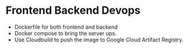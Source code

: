# Frontend Backend Devops

- Dockerfile for both frontend and backend
- Docker compose to bring the server ups.
- Use Cloudbuild to push the image to Google Cloud Artifact Registry.
